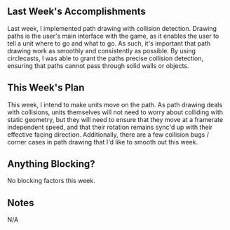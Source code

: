 ## Last Week's Accomplishments
Last week, I implemented path drawing with collision detection. Drawing paths is the user's main interface with the game, as it enables the user to tell a unit where to go and what to go. As such, it's important that path drawing work as smoothly and consistently as possible. By using circlecasts, I was able to grant the paths precise collision detection, ensuring that paths cannot pass through solid walls or objects.

## This Week's Plan
This week, I intend to make units move on the path. As path drawing deals with collisions, units themselves will not need to worry about colliding with static geometry, but they will need to ensure that they move at a framerate independent speed, and that their rotation remains sync'd up with their effective facing direction. Additionally, there are a few collision bugs / corner cases in path drawing that I'd like to smooth out this week.

## Anything Blocking?
No blocking factors this week.

## Notes
N/A
